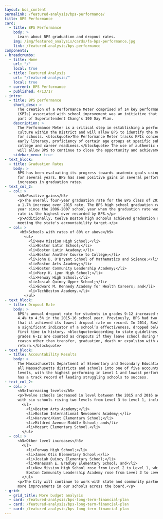 ```yaml
---
layout: bos_content
permalink: /featured-analysis/bps-performance/
title: BPS Performance
card:
  - title: BPS Performance
    body: >
      Learn about BPS graduation and dropout rates.
    img: /img/featured_analysis/cards/fa-bps-performance.jpg
    link: /featured-analysis/bps-performance
components:
- breadcrumbs:
  - title: Home
    url: "/"
    local: true
  - title: Featured Analysis
    url: "/featured-analysis/"
    local: true
  - current: BPS Performance
  - published: 4/13/17
- intro:
  - title: BPS performance
    short_desc: >
      The creation of a Performance Meter comprised of 14 key performance indicators 
      (KPIs) associated with school improvement was an initiative that developed as 
      part of Superintendent Chang’s 100 Day Plan.
    description: >
      The Performance Meter is a critical step in establishing a performance management 
      culture within the District and will allow BPS to identify the most effective supports 
      for schools. <blockquote>The Performance Meter tracks KPIs concentrated on the achievement gap, 
      early literacy, proficiency of certain age groups at specific subjects, and 
      college and career readiness.</blockquote> The use of authentic evidence and data 
      will allow BPS to continue to close the opportunity and achievement gap. 
    sidebar_menu: true    
- text_block:
  - title: Graduation Rates
    body: >
      BPS has been evaluating its progress towards academic goals using measurable outcomes 
      for several years. BPS has seen positive gains in several performance metrics including 
      increases in graduation rates.
- text_col_2:
  - col: >
      <h5>Positive gains</h5>
      <p>The overall four-year graduation rate for the BPS class of 2016 was 72.4%. This represents 
      a 1.7% increase over 2015 rate. The BPS high school graduation rate has increased each 
      year since the 2006-2007 school year when the graduation rate was 57.9%. The 2016 graduation 
      rate is the highest ever recorded by BPS.</p>
      <p>Additionally, twelve Boston high schools achieved graduation rates of 80% or above, 
      meeting the state's accountability target.</p>
  - col: >
       <h5>Schools with rates of 80% or above</h5>
         <ul>
           <li>New Mission High School;</li>
           <li>Boston Latin School;</li>
           <li>Boston Latin Academy;</li>
           <li>Boston Another Course to College;</li>
           <li>John D. O'Bryant School of Mathematics and Science;</li>
           <li>Boston Arts Academy;</li>
           <li>Boston Community Leadership Academy;</li>
           <li>Mary K. Lyon High School;</li>
           <li>Fenway High School;</li>
           <li>Josiah Quincy Upper School;</li>
           <li>Edward M. Kennedy Academy for Health Careers; and</li>
           <li>TechBoston Academy.</li>
         </ul>
- text_block:
  - title: Dropout Rate
    body: >
      BPS's annual dropout rate for students in grades 9-12 increased slightly from 
      4.4% to 4.5% in the 2015-16 school year. Previously, BPS had two consecutive years 
      that it achieved its lowest dropout rate on record. In 2014, Boston’s dropout rate, 
      a significant indicator of a school’s effectiveness, dropped below 4% for the 
      first time in history. <blockquote>According to state guidelines, students in 
      grades 6-12 are counted as dropouts if they leave school during the year for any 
      reason other than transfer, graduation, death or expulsion with an option to 
      return.</blockquote>
- text_block:
  - title: Accountability Results
    body: >
      The Massachusetts Department of Elementary and Secondary Education (DESE) classifies 
      all Massachusetts districts and schools into one of five accountability and assistance 
      levels, with the highest performing in Level 1 and lowest performing in Level 5. Boston 
      has a track record of leading struggling schools to success. 
- text_col_2:
  - col: >
      <h5>Increasing levels</h5>
      <p>Twelve schools increased in level between the 2015 and 2016 accountability reports 
      with six schools rising two levels from Level 3 to Level 1, including:</p>
        <ul>
          <li>Boston Arts Academy;</li>
          <li>Boston International Newcomers Academy;</li>
          <li>Harvard/Kent Elementary School;</li>
          <li>Mildred Avenue Middle School; and</li>
          <li>Mozart Elementary School.</li>
        </ul>
  - col: >
      <h5>Other level increases</h5> 
        <ul>
          <li>Fenway High School;</li>
          <li>James Otis Elementary School;</li>
          <li>Josiah Quincy Elementary School;</li>
          <li>Manassah E. Bradley Elementary School; and</li>
          <li>New Mission High School rose from Level 2 to Level 1, while the 
          Boston Community Leadership Academy rose from Level 3 to Level 2.</li>
        </ul>
      <p>The City will continue to work with state and community partners to see 
      more improvements in our schools across the board.</p>
- grid:
  - grid_title: More budget analysis
  - card: /featured-analysis/bps-long-term-financial-plan
  - card: /featured-analysis/bps-long-term-financial-plan
  - card: /featured-analysis/bps-long-term-financial-plan
---
```

